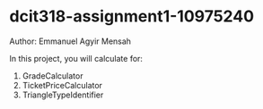 # dcit318-assignment1-10975240
Author: Emmanuel Agyir Mensah

In this project, you will calculate for:

1. GradeCalculator 
2. TicketPriceCalculator 
3. TriangleTypeIdentifier 
